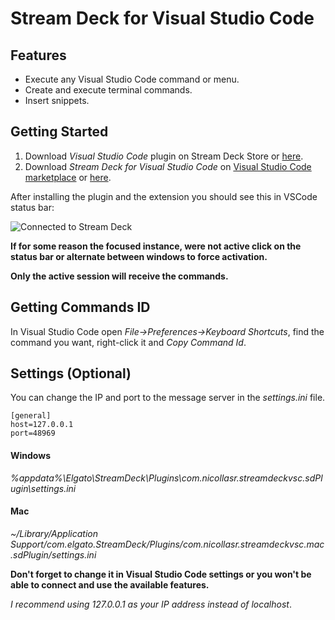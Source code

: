 # Stream Deck for Visual Studio Code

## Features

- Execute any Visual Studio Code command or menu.
- Create and execute terminal commands.
- Insert snippets.

## Getting Started

1. Download _Visual Studio Code_ plugin on Stream Deck Store or [here](https://github.com/nicollasricas/vscode-streamdeck/releases/latest).
2. Download _Stream Deck for Visual Studio Code_ on [Visual Studio Code marketplace](https://marketplace.visualstudio.com/items?itemName=nicollasr.vscode-streamdeck) or [here](https://github.com/nicollasricas/vscode-streamdeck/releases/latest).

After installing the plugin and the extension you should see this in VSCode status bar:

![Connected to Stream Deck](https://user-images.githubusercontent.com/7860985/75925951-f97eaa80-5e3f-11ea-8ae2-0a1e7b838380.png)

**If for some reason the focused instance, were not active click on the status bar or alternate between windows to force activation.**

**Only the active session will receive the commands.**

## Getting Commands ID

In Visual Studio Code open _File->Preferences->Keyboard Shortcuts_, find the command you want, right-click it and _Copy Command Id_.

## Settings (Optional)

You can change the IP and port to the message server in the _settings.ini_ file.

    [general]
    host=127.0.0.1
    port=48969

#### Windows

_%appdata%\Elgato\StreamDeck\Plugins\com.nicollasr.streamdeckvsc.sdPlugin\settings.ini_

#### Mac

_~/Library/Application Support/com.elgato.StreamDeck/Plugins/com.nicollasr.streamdeckvsc.mac.sdPlugin/settings.ini_

**Don't forget to change it in Visual Studio Code settings or you won't be able to connect and use the available features.**

_I recommend using 127.0.0.1 as your IP address instead of localhost_.
